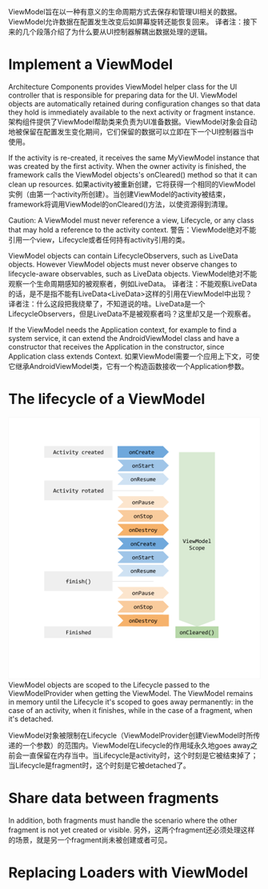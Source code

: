 ViewModel旨在以一种有意义的生命周期方式去保存和管理UI相关的数据。
ViewModel允许数据在配置发生改变后如屏幕旋转还能恢复回来。
译者注：接下来的几个段落介绍了为什么要从UI控制器解耦出数据处理的逻辑。

# Implement a ViewModel
Architecture Components provides ViewModel helper class for the UI controller that is responsible for preparing data for the UI. ViewModel objects are automatically retained during configuration changes so that data they hold is immediately available to the next activity or fragment instance.
架构组件提供了ViewModel帮助类来负责为UI准备数据。ViewModel对象会自动地被保留在配置发生变化期间，它们保留的数据可以立即在下一个UI控制器当中使用。

If the activity is re-created, it receives the same MyViewModel instance that was created by the first activity. When the owner activity is finished, the framework calls the ViewModel objects's onCleared() method so that it can clean up resources.
如果activity被重新创建，它将获得一个相同的ViewModel实例（由第一个activity所创建）。当创建ViewModel的activity被结束，framework将调用ViewModel的onCleared()方法，以使资源得到清理。

Caution: A ViewModel must never reference a view, Lifecycle, or any class that may hold a reference to the activity context.
警告：ViewModel绝对不能引用一个view，Lifecycle或者任何持有activity引用的类。

ViewModel objects can contain LifecycleObservers, such as LiveData objects. However ViewModel objects must never observe changes to lifecycle-aware observables, such as LiveData objects.
ViewModel绝对不能观察一个生命周期感知的被观察者，例如LiveData。
译者注：不能观察LiveData的话，是不是指不能有LiveData<LiveData<User>>这样的引用在ViewModel中出现？
译者注：什么这段把我绕晕了，不知道说的啥。LiveData是一个LifecycleObservers，但是LiveData不是被观察者吗？这里却又是一个观察者。

If the ViewModel needs the Application context, for example to find a system service, it can extend the AndroidViewModel class and have a constructor that receives the Application in the constructor, since Application class extends Context.
如果ViewModel需要一个应用上下文，可使它继承AndroidViewModel类，它有一个构造函数接收一个Application参数。

# The lifecycle of a ViewModel
![ViewModel的生命周期](../../../res/viewmodel-lifecycle.png)
ViewModel objects are scoped to the Lifecycle passed to the ViewModelProvider when getting the ViewModel. The ViewModel remains in memory until the Lifecycle it's scoped to goes away permanently: in the case of an activity, when it finishes, while in the case of a fragment, when it's detached.

ViewModel对象被限制在Lifecycle（ViewModelProvider创建ViewModel时所传递的一个参数）的范围内。ViewModel在Lifecycle的作用域永久地goes away之前会一直保留在内存当中。当Lifecycle是activity时，这个时刻是它被结束掉了；当Lifecycle是fragment时，这个时刻是它被detached了。

# Share data between fragments

In addition, both fragments must handle the scenario where the other fragment is not yet created or visible.
另外，这两个fragment还必须处理这样的场景，就是另一个fragment尚未被创建或者可见。
# Replacing Loaders with ViewModel